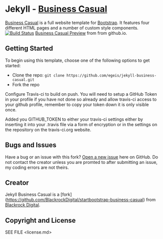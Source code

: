 # Jekyll - [Business Casual](https://startbootstrap.com/template-overviews/business-casual/)

[Business Casual](https://startbootstrap.com/template-overviews/business-casual/) is a full website template for [Bootstrap](http://getbootstrap.com/). It features four different HTML pages and a number of custom style components.
[![Build Status](https://travis-ci.org/egeis/jekyll-business-casual.svg?branch=master)](https://travis-ci.org/egeis/jekyll-business-casual) [Business Casual Preview](https://egeis.github.io/jekyll-modern-business/) from from github.io.

## Getting Started

To begin using this template, choose one of the following options to get started:
* Clone the repo: `git clone https://github.com/egeis/jekyll-business-casual.git`
* Fork the repo

Configure Travis-ci to build on push.  You will need to setup a GitHub Token in your profile if you have not done so already and allow travis-ci access to your github profile, remember to copy your token down it is only visible once.

Added you GITHUB_TOKEN to either your travis-ci settings either by inserting it into your .travis file via a form of encryption or in the settings on the repository on the travis-ci.org website.

## Bugs and Issues

Have a bug or an issue with this fork? [Open a new issue](https://github.com/egeis/jekyll-business-casual/issues) here on GitHub. 
Do not contact the creator unless you are promted to after submitting an issue, my coding errors are not theirs.

## Creator
Jekyll Business Casual is a [fork] (https://github.com/BlackrockDigital/startbootstrap-business-casual) from [Blackrock Digital](https://github.com/BlackrockDigital).

## Copyright and License

SEE FILE <license.md>
